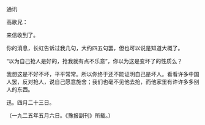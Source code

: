 通讯

  

高歌兄：

来信收到了。

你的消息，长虹告诉过我几句，大约四五句罢，但也可以说是知道大概了。

“以为自己抢人是好的，抢我就有点不乐意”，你以为这是变坏了的性质么？

我想这是不好不坏，平平常常。所以你终于还不能证明自己是坏人。看看许多中国人罢，反对抢人，说自己愿意施舍；我们也毫不见他去抢，而他家里有许许多多别人的东西。

  

迅。四月二十三日。

（一九二五年五月六日。《豫报副刊》所载。）